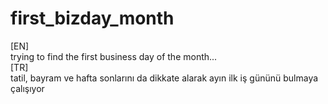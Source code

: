 # first_bizday_month  
[EN]  
trying to find the first business day of the month...  
[TR]  
tatil, bayram ve hafta sonlarını da dikkate alarak ayın ilk iş gününü bulmaya çalışıyor  
